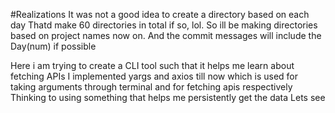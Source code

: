 #Realizations
It was not a good idea to create a directory based on each day
Thatd make 60 directories in total if so, lol.
So ill be making directories based on project names now on.
And the commit messages will include the Day(num) if possible

Here i am trying to create a CLI tool such that it helps me learn about fetching APIs
I implemented yargs and axios till now which is used for taking arguments through terminal and for fetching apis respectively
Thinking to using something that helps me persistently get the data
Lets see
